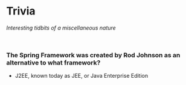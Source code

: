# Trivia
*Interesting tidbits of a miscellaneous nature*

<br>

### The Spring Framework was created by Rod Johnson as an alternative to what framework?
* J2EE, known today as JEE, or Java Enterprise Edition

